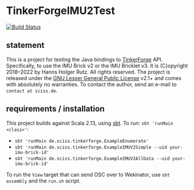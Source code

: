 # TinkerForgeIMU2Test

[![Build Status](https://github.com/Sciss/TinkerForgeIMU2Test/workflows/Scala%20CI/badge.svg?branch=main)](https://github.com/Sciss/TinkerForgeIMU2Test/actions?query=workflow%3A%22Scala+CI%22)

## statement

This is a project for testing the Java bindings to [TinkerForge](https://www.tinkerforge.com) API.
Specifically, to use the IMU Brick v2 or the IMU Bricklet v3.
It is (C)opyright 2018–2022 by Hanns Holger Rutz. All rights reserved. The project is released under 
the [GNU Lesser General Public License](https://raw.github.com/Sciss/TinkerForgeIMU2Test/main/LICENSE) v2.1+ and
comes with absolutely no warranties. To contact the author, send an e-mail to `contact at sciss.de`.

## requirements / installation

This project builds against Scala 2.13, using [sbt](http://www.scala-sbt.org/). To run: `sbt 'runMain <class>'`:

- `sbt 'runMain de.sciss.tinkerforge.ExampleEnumerate'`
- `sbt 'runMain de.sciss.tinkerforge.ExampleIMUV2Simple --uid your-imu-brick-id'`
- `sbt 'runMain de.sciss.tinkerforge.ExampleIMUV2AllData --uid your-imu-brick-id'`

To run the `View` target that can send OSC over to Wekinator, use `sbt assembly` and the `run.sh` script.
